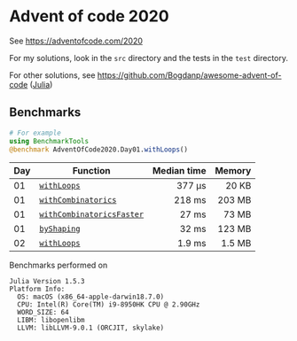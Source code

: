 # Advent of code 2020

See https://adventofcode.com/2020

For my solutions, look in the `src` directory and the tests in the `test` directory.

For other solutions, see https://github.com/Bogdanp/awesome-advent-of-code ([Julia](https://github.com/Bogdanp/awesome-advent-of-code#julia))

## Benchmarks

```julia
# For example
using BenchmarkTools
@benchmark AdventOfCode2020.Day01.withLoops()
```

| Day | Function | Median time | Memory |
|-----|----------|------------:|-------:|
| 01  | [`withLoops`](https://github.com/lyon-fnal/AdventOfCode2020/blob/master/src/day01/day01.jl#L13) | 377 μs | 20 KB |
| 01  | [`withCombinatorics`](https://github.com/lyon-fnal/AdventOfCode2020/blob/master/src/day01/day01.jl#L46) | 218 ms | 203 MB |
| 01  | [`withCombinatoricsFaster`](https://github.com/lyon-fnal/AdventOfCode2020/blob/master/src/day01/day01.jl#L64) | 27 ms | 73 MB |
| 01  | [`byShaping`](https://github.com/lyon-fnal/AdventOfCode2020/blob/master/src/day01/day01.jl#L92) | 32 ms | 123 MB |
| 02  | [`withLoops`](https://github.com/lyon-fnal/AdventOfCode2020/blob/master/src/day02/day02.jl#L64) | 1.9 ms | 1.5 MB |

Benchmarks performed on
```
Julia Version 1.5.3
Platform Info:
  OS: macOS (x86_64-apple-darwin18.7.0)
  CPU: Intel(R) Core(TM) i9-8950HK CPU @ 2.90GHz
  WORD_SIZE: 64
  LIBM: libopenlibm
  LLVM: libLLVM-9.0.1 (ORCJIT, skylake)
  ```